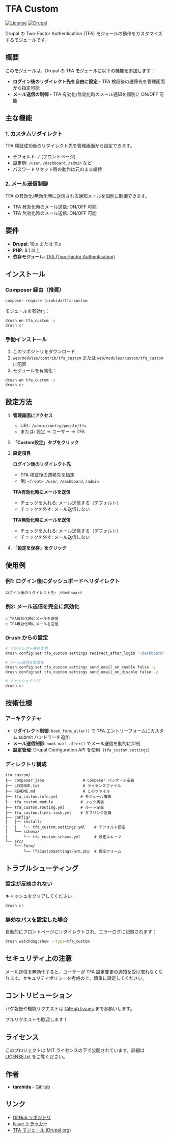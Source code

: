 # TFA Custom

[![License](https://img.shields.io/badge/license-MIT-blue.svg)](LICENSE.txt)
[![Drupal](https://img.shields.io/badge/drupal-10%20%7C%2011-blue.svg)](https://www.drupal.org)

Drupal の Two-Factor Authentication (TFA) モジュールの動作をカスタマイズするモジュールです。

## 概要

このモジュールは、Drupal の TFA モジュールに以下の機能を追加します：

- **ログイン後のリダイレクト先を自由に設定** - TFA 検証後の遷移先を管理画面から指定可能
- **メール送信の制御** - TFA 有効化/無効化時のメール通知を個別に ON/OFF 可能

## 主な機能

### 1. カスタムリダイレクト

TFA 検証成功後のリダイレクト先を管理画面から設定できます。

- デフォルト: `/` (フロントページ)
- 設定例: `/user`, `/dashboard`, `/admin` など
- パスワードリセット時の動作は元のまま維持

### 2. メール送信制御

TFA の有効化/無効化時に送信される通知メールを個別に制御できます。

- TFA 有効化時のメール送信: ON/OFF 可能
- TFA 無効化時のメール送信: ON/OFF 可能

## 要件

- **Drupal**: 10.x または 11.x
- **PHP**: 8.1 以上
- **依存モジュール**: [TFA (Two-Factor Authentication)](https://www.drupal.org/project/tfa)

## インストール

### Composer 経由（推奨）

```bash
composer require tarohida/tfa-custom
```

モジュールを有効化：

```bash
drush en tfa_custom -y
drush cr
```

### 手動インストール

1. このリポジトリをダウンロード
2. `web/modules/contrib/tfa_custom` または `web/modules/custom/tfa_custom` に配置
3. モジュールを有効化：

```bash
drush en tfa_custom -y
drush cr
```

## 設定方法

1. **管理画面にアクセス**
   - URL: `/admin/config/people/tfa`
   - または: 設定 → ユーザー → TFA

2. **「Custom設定」タブをクリック**

3. **設定項目**

   **ログイン後のリダイレクト先**
   - TFA 検証後の遷移先を指定
   - 例: `<front>`, `/user`, `/dashboard`, `/admin`

   **TFA有効化時にメールを送信**
   - チェックを入れる: メール送信する（デフォルト）
   - チェックを外す: メール送信しない

   **TFA無効化時にメールを送信**
   - チェックを入れる: メール送信する（デフォルト）
   - チェックを外す: メール送信しない

4. **「設定を保存」をクリック**

## 使用例

### 例1: ログイン後にダッシュボードへリダイレクト

```
ログイン後のリダイレクト先: /dashboard
```

### 例2: メール送信を完全に無効化

```
☐ TFA有効化時にメールを送信
☐ TFA無効化時にメールを送信
```

### Drush からの設定

```bash
# リダイレクト先を変更
drush config:set tfa_custom.settings redirect_after_login '/dashboard' -y

# メール送信を無効化
drush config:set tfa_custom.settings send_email_on_enable false -y
drush config:set tfa_custom.settings send_email_on_disable false -y

# キャッシュクリア
drush cr
```

## 技術仕様

### アーキテクチャ

- **リダイレクト制御**: `hook_form_alter()` で TFA エントリーフォームにカスタム submit ハンドラーを追加
- **メール送信制御**: `hook_mail_alter()` でメール送信を動的に抑制
- **設定管理**: Drupal Configuration API を使用（`tfa_custom.settings`）

### ディレクトリ構成

```
tfa_custom/
├── composer.json                 # Composer パッケージ定義
├── LICENSE.txt                   # ライセンスファイル
├── README.md                     # このファイル
├── tfa_custom.info.yml          # モジュール情報
├── tfa_custom.module            # フック実装
├── tfa_custom.routing.yml       # ルート定義
├── tfa_custom.links.task.yml    # タブリンク定義
├── config/
│   ├── install/
│   │   └── tfa_custom.settings.yml    # デフォルト設定
│   └── schema/
│       └── tfa_custom.schema.yml      # 設定スキーマ
└── src/
    └── Form/
        └── TfaCustomSettingsForm.php  # 設定フォーム
```

## トラブルシューティング

### 設定が反映されない

キャッシュをクリアしてください：

```bash
drush cr
```

### 無効なパスを設定した場合

自動的にフロントページにリダイレクトされ、エラーログに記録されます：

```bash
drush watchdog:show --type=tfa_custom
```

## セキュリティ上の注意

メール送信を無効化すると、ユーザーが TFA 設定変更の通知を受け取れなくなります。セキュリティポリシーを考慮の上、慎重に設定してください。

## コントリビューション

バグ報告や機能リクエストは [GitHub Issues](https://github.com/tarohida/tfa-custom/issues) までお願いします。

プルリクエストも歓迎します！

## ライセンス

このプロジェクトは MIT ライセンスの下で公開されています。詳細は [LICENSE.txt](LICENSE.txt) をご覧ください。

## 作者

- **tarohida** - [GitHub](https://github.com/tarohida)

## リンク

- [GitHub リポジトリ](https://github.com/tarohida/tfa-custom)
- [Issue トラッカー](https://github.com/tarohida/tfa-custom/issues)
- [TFA モジュール (Drupal.org)](https://www.drupal.org/project/tfa)
